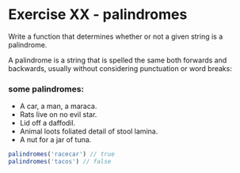 # Exercise XX - palindromes

Write a function that determines whether or not a given string is a palindrome.

A palindrome is a string that is spelled the same both forwards and backwards, usually without considering punctuation or word breaks:

### some palindromes:
  - A car, a man, a maraca.
  - Rats live on no evil star.
  - Lid off a daffodil.
  - Animal loots foliated detail of stool lamina.
  - A nut for a jar of tuna.

```javascript
palindromes('racecar') // true
palindromes('tacos') // false
```


